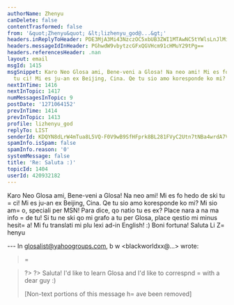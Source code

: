 ```yaml
---
authorName: Zhenyu
canDelete: false
contentTrasformed: false
from: '&quot;Zhenyu&quot; &lt;lizhenyu_god@...&gt;'
headers.inReplyToHeader: PDE3MjA3Mi43NzczOC5xbUB3ZWI1MTAwNC5tYWlsLnJlMi55YWhvby5jb20+
headers.messageIdInHeader: PGhwdW9vbytzcGFxQGVHcm91cHMuY29tPg==
headers.referencesHeader: .nan
layout: email
msgId: 1415
msgSnippet: Karo Neo Glosa ami, Bene-veni a Glosa! Na neo ami! Mi es fo hedo de ski
  tu ci! Mi es ju-an ex Beijing, Cina. Qe tu sio amo koresponde ko mi? Mi sio amo,
nextInTime: 1416
nextInTopic: 1417
numMessagesInTopic: 9
postDate: '1271064152'
prevInTime: 1414
prevInTopic: 1413
profile: lizhenyu_god
replyTo: LIST
senderId: KDQYN8dLrW4mTua8L5VQ-F0V9wB9SfHFprk8BL281FVyC2Utn7tNBa4wrdA7Vx659UAMuacNy63x4uDTUBSWkwSSxcSY3KD2_sg
spamInfo.isSpam: false
spamInfo.reason: '0'
systemMessage: false
title: 'Re: Saluta :)'
topicId: 1404
userId: 420932182
---
```


Karo Neo Glosa ami,
Bene-veni a Glosa! Na neo ami! Mi es fo hedo de ski tu =
ci! Mi es ju-an ex Beijing, Cina.
Qe tu sio amo koresponde ko mi? Mi sio am=
o, speciali per MSN! Para dice, qo natio tu es ex? Place nara a na ma info =
de tu! Si tu ne ski qo mi grafo a tu per Glosa, place qestio mi minus hesit=
a! Mi fu translati mi plu lexi ad-in English!
:) 
Boni fortuna!
Saluta
Li Z=
henyu

--- In glosalist@yahoogroups.com, b w <blackworldxx@...> wrote:
>
> =

> 
> 
> ?> ?> Saluta!
> I'd like to learn Glosa and I'd like to correspnd =
with a dear guy :)
> 
> 
>       
> 
> [Non-text portions of this message h=
ave been removed]
>



